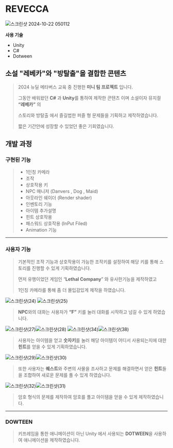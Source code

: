 REVECCA
========

![스크린샷 2024-10-22 050112](https://github.com/user-attachments/assets/69ad2d27-b2a1-4838-9be1-51055b00003f)

**사용 기술**

- Unity
- C#
- Dotween


## 소설 "레베카"와 "방탈출"을 결합한 콘텐츠 



> 2024 뉴딜 메타버스 교육 중 진행한 **미니 팀 프로젝트** 입니다.
>
> 그동안 배워왔던 **C#** 과 **Unity**를 통하여 제작한 콘텐츠 이며 소설이자 뮤지컬 **“레베카”** 의
>
> 스토리와 방탈출 에서 즐길법한 퍼즐 형 문제들을 기획하고 제작하였습니다.
>
> 짧은 기간안에 성장할 수 있었던 좋은 기회였습니다.

## 개발 과정

### 구현된 기능 
>- 1인칭 카메라
>- 조작
>- 상호작용 키
>- NPC 매니저 (Danvers , Dog , Maid)
>- 아웃라인 쉐이더 (Render shader)
>- 인벤토리 기능
>- 아이템 추가설명
>- 힌트 상호작용 
>- 패스워드 상호작용 (InPut Filed)
>- Animation 기능


---
### 사용자 기능
>
> 기본적인 조작 기능과 상호작용이 가능한 조작키를 설정하여 해당 키를 통해 스토리를 진행할 수 있게 기획하였습니다.
>
> 먼저 유행이었던 게임인 “**Lethal Company**” 와 유사한기능을 제작하였고
>
> 1인칭 카메라를 통해 좀 더 몰입감있게 제작을 하였습니다.


![스크린샷(24)](https://github.com/user-attachments/assets/a777bc80-5a43-4325-b9be-1b0aaa19e941) ![스크린샷(25)](https://github.com/user-attachments/assets/10221194-43d3-4cf7-93d0-ecab20e18d7f)
> **NPC**와의 대화는 사용자가 **“F”** 키를 눌러 대화를 시작하고 넘길 수 있게 하였습니다.

![스크린샷(27)](https://github.com/user-attachments/assets/16d75386-e5fb-48e2-ada6-2f816b0e4398)![스크린샷(28)](https://github.com/user-attachments/assets/60d3e97e-677b-403d-86a5-cafa4ff659c3)
![스크린샷(34)](https://github.com/user-attachments/assets/8b530bab-af1f-42ce-85a6-ba017ba842d5)![스크린샷(38)](https://github.com/user-attachments/assets/d380da73-2fd3-4013-8a5f-d83a077cf945)

> 사용자는 아이템을 얻고 **숫자키**를 눌러 해당 아이템이 어디서 사용되는지에 대한 **힌트**를 얻을 수 있게 기획하였습니다.

![스크린샷(29)](https://github.com/user-attachments/assets/c95edb76-2a5a-461a-9fee-06af2a02fbcd)![스크린샷(30)](https://github.com/user-attachments/assets/04cd42f8-f872-4531-a2c9-ff2c78e4a62e)

> 또한 사용자는 **퀘스트**와 주변의 사물을 조사하고 문제를 해결하면서 얻은 **힌트**들을 조합하여 새로운 문제를 풀 수 있게 하였습니다.


![스크린샷(32)](https://github.com/user-attachments/assets/d0ab4902-d4aa-44bb-92b9-52151e9326ec)![스크린샷(31)](https://github.com/user-attachments/assets/623f34ae-f50b-4026-a290-62d21a6c3778)

> 암호 형식의 문제를 제작하여 암호를 풀고 아이템을 얻을 수 있게 제작하였습니다.

---

### DOWTEEN

> 키프레임을 통한 애니메이션이 아닌 Unity 에서 사용되는 **DOTWEEN**을 사용하여 애니메이션을 제작하였습니다.

